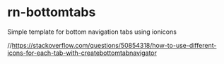 # rn-bottomtabs

Simple template for bottom navigation tabs using ionicons

//https://stackoverflow.com/questions/50854318/how-to-use-different-icons-for-each-tab-with-createbottomtabnavigator
